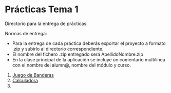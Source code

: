 Prácticas Tema 1
======

Directorio para la entrega de prácticas.

Normas de entrega:
- Para la entrega de cada práctica deberás exportar el proyecto a formato .zip y subirlo al directorio correspondiente.
- El nombre del fichero .zip entregado será ApellidoNombre.zip
- En la clase principal de la aplicación se incluye un comentario multilinea con el nombre del alumn@, nombre del módulo y curso.

1. [Juego de Banderas](01_Banderas)
2. [Calculadora](02_Calculadora)
3. []()